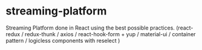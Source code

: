 # streaming-platform

Streaming Platform done in React using the best possible practices. (react-redux / redux-thunk / axios / react-hook-form + yup / material-ui / container pattern / logicless components with reselect )
